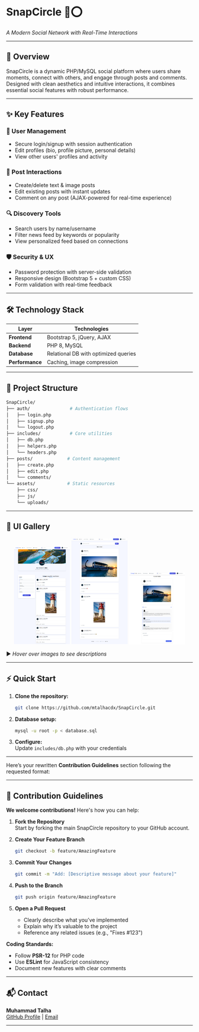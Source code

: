 # **SnapCircle 📸⭕**  
*A Modern Social Network with Real-Time Interactions*  

---

## **🚀 Overview**  
SnapCircle is a dynamic PHP/MySQL social platform where users share moments, connect with others, and engage through posts and comments. Designed with clean aesthetics and intuitive interactions, it combines essential social features with robust performance.  

---

## **✨ Key Features**  

### **🔐 User Management**  
- Secure login/signup with session authentication  
- Edit profiles (bio, profile picture, personal details)  
- View other users' profiles and activity  

### **📢 Post Interactions**  
- Create/delete text & image posts  
- Edit existing posts with instant updates  
- Comment on any post (AJAX-powered for real-time experience)  

### **🔍 Discovery Tools**  
- Search users by name/username  
- Filter news feed by keywords or popularity  
- View personalized feed based on connections  

### **🛡️ Security & UX**  
- Password protection with server-side validation  
- Responsive design (Bootstrap 5 + custom CSS)  
- Form validation with real-time feedback  

---

## **🛠️ Technology Stack**  

| Layer        | Technologies         |  
|--------------|----------------------|  
| **Frontend** | Bootstrap 5, jQuery, AJAX |  
| **Backend**  | PHP 8, MySQL         |  
| **Database** | Relational DB with optimized queries |  
| **Performance** | Caching, image compression |  

---

## **📂 Project Structure**  

```bash
SnapCircle/
├── auth/               # Authentication flows
│   ├── login.php
│   ├── signup.php
│   └── logout.php
├── includes/           # Core utilities
│   ├── db.php
│   ├── helpers.php
│   └── headers.php
├── posts/             # Content management
│   ├── create.php
│   ├── edit.php
│   └── comments/
└── assets/            # Static resources
    ├── css/
    ├── js/
    └── uploads/
```


---


## **📱 UI Gallery**

<div align="center">
  <img src="Profile.png" alt="Profile Page" width="30%">
  <img src="Feed.png" alt="News Feed" width="30%"> 
  <img src="Comment.png" alt="Comment Section" width="30%">
</div>

▶ *Hover over images to see descriptions*

---

## **⚡ Quick Start**  

1. **Clone the repository:**  
   ```bash
   git clone https://github.com/mtalhacdx/SnapCircle.git
   ```  
2. **Database setup:**  
   ```bash
   mysql -u root -p < database.sql
   ```  
3. **Configure:**  
   Update `includes/db.php` with your credentials  

---

Here’s your rewritten **Contribution Guidelines** section following the requested format:

---

## **🤝 Contribution Guidelines**  

**We welcome contributions!** Here's how you can help:  

1. **Fork the Repository**  
   Start by forking the main SnapCircle repository to your GitHub account.  

2. **Create Your Feature Branch**  
   ```bash
   git checkout -b feature/AmazingFeature
   ```  

3. **Commit Your Changes**  
   ```bash
   git commit -m "Add: [Descriptive message about your feature]"
   ```  

4. **Push to the Branch**  
   ```bash
   git push origin feature/AmazingFeature
   ```  

5. **Open a Pull Request**  
   - Clearly describe what you’ve implemented  
   - Explain why it’s valuable to the project  
   - Reference any related issues (e.g., "Fixes #123")  

**Coding Standards:**  
- Follow **PSR-12** for PHP code  
- Use **ESLint** for JavaScript consistency  
- Document new features with clear comments  

---

## **📬 Contact**  
**Muhammad Talha**  
[GitHub Profile](https://github.com/mtalhacdx) | [Email](talhaiqbal2114903@gmail.com)  

---
